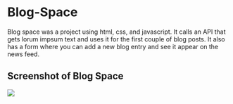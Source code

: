 # Blog-Space

Blog space was a project using html, css, and javascript. It calls an API that gets lorum impsum text and uses it for the first 
couple of blog posts. It also has a form where you can add a new blog entry and see it appear on the news feed.

## Screenshot of Blog Space
![](https://github.com/Juliaxtran/Blog-Space/blob/master/chrome-capture-2022-11-12.gif?raw=true)
